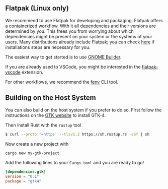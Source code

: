 ## Flatpak (Linux only)

We recommend to use Flatpak for developing and packaging.
Flatpak offers a containerized workflow.
With it all dependencies and their versions are determined by you.
This frees you from worrying about which dependencies might be present on your system or the systems of your users.
Many distributions already include Flatpak; you can check [here](https://flatpak.org/setup/) if installations steps are necessary for you.

The easiest way to get started is to use [GNOME Builder](../ide/builder.html).

If you are already used to VSCode, you might be interested in the [flatpak-vscode](../ide/vscode.html) extension.

For other workflows, we recommend the [fenv](../build/fenv.html) CLI tool.


## Building on the Host System

You can also build on the host system if you prefer to do so.
First follow the instructions on the [GTK website](https://www.gtk.org/docs/installations/) to install GTK-4.

Then install Rust with the `rustup` tool
```bash
$ curl --proto '=https' --tlsv1.2 https://sh.rustup.rs -sSf | sh
```

Now create a new project with
```bash
cargo new my-gtk-project
```

Add the following lines to your `Cargo.toml` and you are ready to go!
```toml
[dependencies.gtk]
version = "0.1"
package = "gtk4"
```
